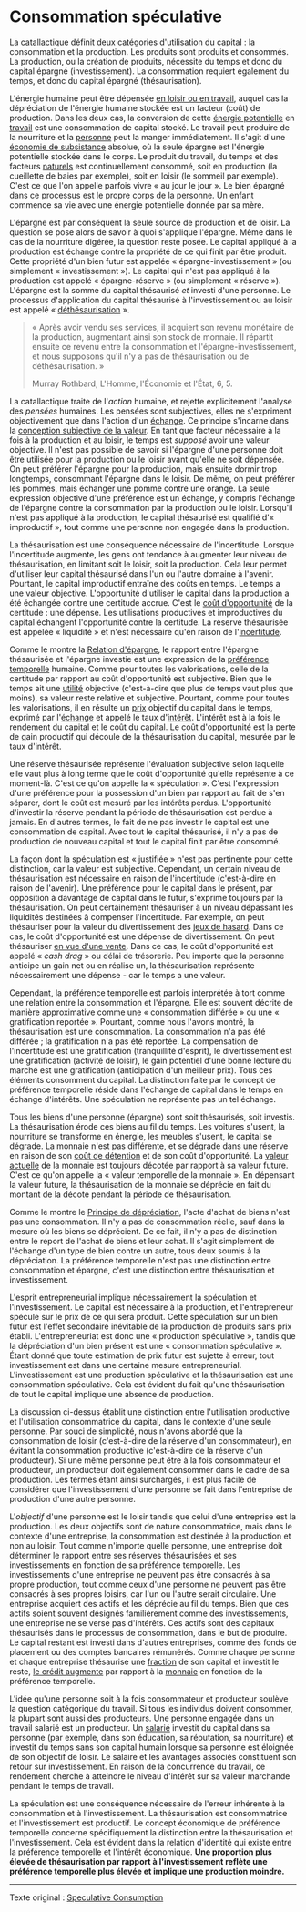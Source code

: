 Consommation spéculative
========================

La [catallactique](https://fr.wikipedia.org/wiki/Catallaxie) définit deux catégories d'utilisation du capital : la consommation et la production. Les produits sont produits et consommés. La production, ou la création de produits, nécessite du temps et donc du capital épargné (investissement). La consommation requiert également du temps, et donc du capital épargné (thésaurisation).

L'énergie humaine peut être dépensée [en loisir ou en travail](https://mises.org/library/man-economy-and-state-power-and-market/html/p/926), auquel cas la dépréciation de l'énergie humaine stockée est un facteur (coût) de production. Dans les deux cas, la conversion de cette [énergie potentielle](https://fr.wikipedia.org/wiki/%C3%89nergie_potentielle) en [travail](https://fr.wikipedia.org/wiki/Travail_d%27une_force) est une consommation de capital stocké. Le travail peut produire de la nourriture et la [personne](ch101-glossary.md#personne) peut la manger immédiatement. Il s'agit d'une [économie de subsistance](https://fr.wikipedia.org/wiki/%C3%89conomie_de_subsistance) absolue, où la seule épargne est l'énergie potentielle stockée dans le corps. Le produit du travail, du temps et des facteurs [naturels](https://mises.org/library/man-economy-and-state-power-and-market/html/p/939) est continuellement consommé, soit en production (la cueillette de baies par exemple), soit en loisir (le sommeil par exemple). C'est ce que l'on appelle parfois vivre « au jour le jour ». Le bien épargné dans ce processus est le propre corps de la personne. Un enfant commence sa vie avec une énergie potentielle donnée par sa mère.

L'épargne est par conséquent la seule source de production et de loisir. La question se pose alors de savoir à quoi s'applique l'épargne. Même dans le cas de la nourriture digérée, la question reste posée. Le capital appliqué à la production est échangé contre la propriété de ce qui finit par être produit. Cette propriété d'un bien futur est appelée « épargne-investissement » (ou simplement « investissement »). Le capital qui n'est pas appliqué à la production est appelé « épargne-réserve » (ou simplement « réserve »). L'épargne est la somme du capital thésaurisé *et* investi d'une personne. Le processus d'application du capital thésaurisé à l'investissement ou au loisir est appelé « [déthésaurisation](https://mises.org/library/man-economy-and-state-power-and-market/html/p/992) ».

> « Après avoir vendu ses services, il acquiert son revenu monétaire de la production, augmentant ainsi son stock de monnaie. Il répartit ensuite ce revenu entre la consommation et l'épargne-investissement, et nous supposons qu'il n'y a pas de thésaurisation ou de déthésaurisation. »
>
> Murray Rothbard, L'Homme, l'Économie et l'État, 6, 5.

La catallactique traite de l'*action* humaine, et rejette explicitement l'analyse des *pensées* humaines. Les pensées sont subjectives, elles ne s'expriment objectivement que dans l'action d'un [échange](ch101-glossary.md#commerce). Ce principe s'incarne dans la [conception subjective de la valeur](https://fr.wikipedia.org/wiki/Conception_subjective_de_la_valeur). En tant que facteur nécessaire à la fois à la production et au loisir, le temps est *supposé* avoir une valeur objective. Il n'est pas possible de savoir si l'épargne d'une personne doit être utilisée pour la production ou le loisir avant qu'elle ne soit dépensée. On peut préférer l'épargne pour la production, mais ensuite dormir trop longtemps, consommant l'épargne dans le loisir. De même, on peut préférer les pommes, mais échanger une pomme contre une orange. La seule expression objective d'une préférence est un échange, y compris l'échange de l'épargne contre la consommation par la production ou le loisir. Lorsqu'il n'est pas appliqué à la production, le capital thésaurisé est qualifié d'« improductif », tout comme une personne non engagée dans la production.

La thésaurisation est une conséquence nécessaire de l'incertitude. Lorsque l'incertitude augmente, les gens ont tendance à augmenter leur niveau de thésaurisation, en limitant soit le loisir, soit la production. Cela leur permet d'utiliser leur capital thésaurisé dans l'un ou l'autre domaine à l'avenir. Pourtant, le capital improductif entraîne des coûts en temps. Le temps a une valeur objective. L'opportunité d'utiliser le capital dans la production a été échangée contre une certitude accrue. C'est le [coût d'opportunité](https://fr.wikipedia.org/wiki/Co%C3%BBt_d%27opportunit%C3%A9) de la certitude : une dépense. Les utilisations productives et improductives du capital échangent l'opportunité contre la certitude. La réserve thésaurisée est appelée « liquidité » et n'est nécessaire qu'en raison de l'[incertitude](http://pratclif.com/economy/money_files/rothbard.money1.htm#9).

Comme le montre la [Relation d'épargne](ch091-saving-relation.md), le rapport entre l'épargne thésaurisée et l'épargne investie est une expression de la [préférence temporelle](ch085-time-preference-fallacy.md) humaine. Comme pour toutes les valorisations, celle de la certitude par rapport au coût d'opportunité est subjective. Bien que le temps ait une [utilité](ch101-glossary.md#utilité) objective (c'est-à-dire que plus de temps vaut plus que moins), sa valeur reste relative et subjective. Pourtant, comme pour toutes les valorisations, il en résulte un [prix](ch101-glossary.md#prix) objectif du capital dans le temps, exprimé par l'[échange](ch101-glossary.md#échange) et appelé le taux d'[intérêt](ch101-glossary.md#intérêt). L'intérêt est à la fois le rendement du capital et le coût du capital. Le coût d'opportunité est la perte de gain productif qui découle de la thésaurisation du capital, mesurée par le taux d'intérêt.

Une réserve thésaurisée représente l'évaluation subjective selon laquelle elle vaut plus à long terme que le coût d'opportunité qu'elle représente à ce moment-là. C'est ce qu'on appelle la « spéculation ». C'est l'expression d'une préférence pour la possession d'un bien par rapport au fait de s'en séparer, dont le coût est mesuré par les intérêts perdus. L'opportunité d'investir la réserve pendant la période de thésaurisation est perdue à jamais. En d'autres termes, le fait de ne pas investir le capital est une consommation de capital. Avec tout le capital thésaurisé, il n'y a pas de production de nouveau capital et tout le capital finit par être consommé.

La façon dont la spéculation est « justifiée » n'est pas pertinente pour cette distinction, car la valeur est subjective. Cependant, un certain niveau de thésaurisation est nécessaire en raison de l'incertitude (c'est-à-dire en raison de l'avenir). Une préférence pour le capital dans le présent, par opposition à davantage de capital dans le futur, s'exprime toujours par la thésaurisation. On peut certainement thésauriser à un niveau dépassant les liquidités destinées à compenser l'incertitude. Par exemple, on peut thésauriser pour la valeur du divertissement des [jeux de hasard](https://fr.wikipedia.org/wiki/Jeu_de_hasard). Dans ce cas, le coût d'opportunité est une dépense de divertissement. On peut thésauriser [en vue d'une vente](https://en.wikipedia.org/wiki/Market_timing). Dans ce cas, le coût d'opportunité est appelé « *cash drag* » ou délai de trésorerie. Peu importe que la personne anticipe un gain net ou en réalise un, la thésaurisation représente nécessairement une dépense - car le temps a une valeur.

Cependant, la préférence temporelle est parfois interprétée à tort comme une relation entre la consommation et l'épargne. Elle est souvent décrite de manière approximative comme une « consommation différée » ou une « gratification reportée ». Pourtant, comme nous l'avons montré, la thésaurisation est une consommation. La consommation n'a pas été différée ; la gratification n'a pas été reportée. La compensation de l'incertitude est une gratification (tranquillité d'esprit), le divertissement est une gratification (activité de loisir), le gain potentiel d'une bonne lecture du marché est une gratification (anticipation d'un meilleur prix). Tous ces éléments consomment du capital. La distinction faite par le concept de préférence temporelle réside dans l'échange de capital dans le temps en échange d'intérêts. Une spéculation ne représente pas un tel échange.

Tous les biens d'une personne (épargne) sont soit thésaurisés, soit investis. La thésaurisation érode ces biens au fil du temps. Les voitures s'usent, la nourriture se transforme en énergie, les meubles s'usent, le capital se dégrade. La monnaie n'est pas différente, et se dégrade dans une réserve en raison de son [coût de détention](https://en.wikipedia.org/wiki/Cost_of_carry) et de son coût d'opportunité. La [valeur actuelle](https://fr.wikipedia.org/wiki/Finance_d%27entreprise#Valeur_pr%C3%A9sente) de la monnaie est toujours décotée par rapport à sa valeur future. C'est ce qu'on appelle la « valeur temporelle de la monnaie ». En dépensant la valeur future, la thésaurisation de la monnaie se déprécie en fait du montant de la décote pendant la période de thésaurisation.

Comme le montre le [Principe de dépréciation](ch011-depreciation-principle.md), l'acte d'achat de biens n'est pas une consommation. Il n'y a pas de consommation réelle, sauf dans la mesure où les biens se déprécient. De ce fait, il n'y a pas de distinction entre le report de l'achat de biens et leur achat. Il s'agit simplement de l'échange d'un type de bien contre un autre, tous deux soumis à la dépréciation. La préférence temporelle n'est pas une distinction entre consommation et épargne, c'est une distinction entre thésaurisation et investissement.

L'esprit entrepreneurial implique nécessairement la spéculation et l'investissement. Le capital est nécessaire à la production, et l'entrepreneur spécule sur le prix de ce qui sera produit. Cette spéculation sur un bien futur est l'effet secondaire inévitable de la production de produits sans prix établi. L'entrepreneuriat est donc une « production spéculative », tandis que la dépréciation d'un bien présent est une « consommation spéculative ». Étant donné que toute estimation de prix futur est sujette à erreur, tout investissement est dans une certaine mesure entrepreneurial. L'investissement est une production spéculative et la thésaurisation est une consommation spéculative. Cela est évident du fait qu'une thésaurisation de tout le capital implique une absence de production.

La discussion ci-dessus établit une distinction entre l'utilisation productive et l'utilisation consommatrice du capital, dans le contexte d'une seule personne. Par souci de simplicité, nous n'avons abordé que la consommation de loisir (c'est-à-dire de la réserve d'un consommateur), en évitant la consommation productive (c'est-à-dire de la réserve d'un producteur). Si une même personne peut être à la fois consommateur et producteur, un producteur doit également consommer dans le cadre de sa production. Les termes étant ainsi surchargés, il est plus facile de considérer que l'investissement d'une personne se fait dans l'entreprise de production d'une autre personne.

L'*objectif* d'une personne est le loisir tandis que celui d'une entreprise est la production. Les deux objectifs sont de nature consommatrice, mais dans le contexte d'une entreprise, la consommation est destinée à la production et non au loisir. Tout comme n'importe quelle personne, une entreprise doit déterminer le rapport entre ses réserves thésaurisées et ses investissements en fonction de sa préférence temporelle. Les investissements d'une entreprise ne peuvent pas être consacrés à sa propre production, tout comme ceux d'une personne ne peuvent pas être consacrés à ses propres loisirs, car l'un ou l'autre serait circulaire. Une entreprise acquiert des actifs et les déprécie au fil du temps. Bien que ces actifs soient souvent désignés familièrement comme des investissements, une entreprise ne se verse pas d'intérêts. Ces actifs sont des capitaux thésaurisés dans le processus de consommation, dans le but de produire. Le capital restant est investi dans d'autres entreprises, comme des fonds de placement ou des comptes bancaires rémunérés. Comme chaque personne et chaque entreprise thésaurise une [fraction](ch056-full-reserve-fallacy.md) de son capital et investit le reste, [le crédit augmente](ch046-credit-expansion-fallacy.md) par rapport à la [monnaie](ch005-money-taxonomy.md) en fonction de la préférence temporelle.

L'idée qu'une personne soit à la fois consommateur et producteur soulève la question catégorique du travail. Si tous les individus doivent consommer, la plupart sont aussi des producteurs. Une personne engagée dans un travail salarié est un producteur. Un [salarié](https://fr.wikipedia.org/wiki/Salariat) investit du capital dans sa personne (par exemple, dans son éducation, sa réputation, sa nourriture) et investit du temps sans son capital humain lorsque sa personne est éloignée de son objectif de loisir. Le salaire et les avantages associés constituent son retour sur investissement. En raison de la concurrence du travail, ce rendement cherche à atteindre le niveau d'intérêt sur sa valeur marchande pendant le temps de travail.

La spéculation est une conséquence nécessaire de l'erreur inhérente à la consommation et à l'investissement. La thésaurisation est consommatrice et l'investissement est productif. Le concept économique de préférence temporelle concerne spécifiquement la distinction entre la thésaurisation et l'investissement. Cela est évident dans la relation d'identité qui existe entre la préférence temporelle et l'intérêt économique. **Une proportion plus élevée de thésaurisation par rapport à l'investissement reflète une préférence temporelle plus élevée et implique une production moindre.**

---

Texte original : [Speculative Consumption](https://github.com/libbitcoin/libbitcoin-system/wiki/Speculative-Consumption)